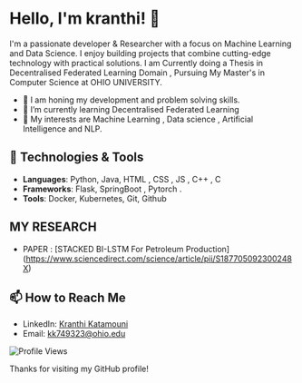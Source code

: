 # Hello, I'm kranthi! 👋

I'm a passionate developer & Researcher with a focus on Machine Learning and Data Science. I enjoy building projects that combine cutting-edge technology with practical solutions. I am Currently doing a Thesis in Decentralised Federated Learning Domain , Pursuing My Master's in Computer Science at OHIO UNIVERSITY. 

- 🔭 I am honing my development and problem solving skills.
- 🌱 I’m currently learning Decentralised Federated Learning
- 🔭 My interests are Machine Learning , Data science , Artificial Intelligence and NLP.

## 🔧 Technologies & Tools

- **Languages**: Python, Java, HTML , CSS , JS , C++ , C
- **Frameworks**: Flask, SpringBoot , Pytorch .
- **Tools**: Docker, Kubernetes, Git, Github

## MY RESEARCH 

- PAPER : [STACKED BI-LSTM For Petroleum Production] (https://www.sciencedirect.com/science/article/pii/S187705092300248X)

<!--## 💻 Coding Profiles

- ![LeetCode](https://img.shields.io/badge/-LeetCode-FFA116?style=flat-square&logo=leetcode&logoColor=black): [Your LeetCode Profile](https://leetcode.com/yourusername)

- ![HackerRank](https://img.shields.io/badge/-HackerRank-2EC866?style=flat-square&logo=hackerrank&logoColor=white): [Your HackerRank Profile](https://www.hackerrank.com/yourusername)
  
- ![Codewars](https://img.shields.io/badge/-Codewars-B1361E?style=flat-square&logo=codewars&logoColor=white): [Your Codewars Profile](https://www.codewars.com/users/yourusername)
- ![CodeChef](https://img.shields.io/badge/-CodeChef-5B4638?style=flat-square&logo=codechef&logoColor=white): [Your CodeChef Profile](https://www.codechef.com/users/yourusername)
-->



## 📫 How to Reach Me

- LinkedIn: [Kranthi Katamouni](https://www.linkedin.com/in/kranthi-katamouni/)
- Email: [kk749323@ohio.edu](mailto:kk749323@ohio.edu)



![Profile Views](https://komarev.com/ghpvc/?username=KranthiK0)

Thanks for visiting my GitHub profile!

<!--
**KranthiK0/KranthiK0** is a ✨ _special_ ✨ repository because its `README.md` (this file) appears on your GitHub profile.

Here are some ideas to get you started:

- 🔭 I’m currently working on ...
- 🌱 I’m currently learning ...
- 👯 I’m looking to collaborate on ...
- 🤔 I’m looking for help with ...
- 💬 Ask me about ...
- 📫 How to reach me: ...
- 😄 Pronouns: ...
- ⚡ Fun fact: ...
-->
